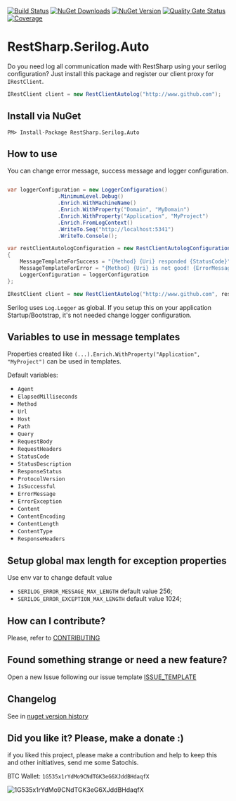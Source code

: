 [![Build Status](https://barradas.visualstudio.com/Contributions/_apis/build/status/NugetPackage/RestSharp%20Serilog%20Auto?branchName=develop)](https://barradas.visualstudio.com/Contributions/_build/latest?definitionId=14&branchName=master)
[![NuGet Downloads](https://img.shields.io/nuget/dt/RestSharp.Serilog.Auto.svg)](https://www.nuget.org/packages/RestSharp.Serilog.Auto/)
[![NuGet Version](https://img.shields.io/nuget/v/RestSharp.Serilog.Auto.svg)](https://www.nuget.org/packages/RestSharp.Serilog.Auto/)
[![Quality Gate Status](https://sonarcloud.io/api/project_badges/measure?project=ThiagoBarradas_restsharp-serilog-auto&metric=alert_status)](https://sonarcloud.io/dashboard?id=ThiagoBarradas_restsharp-serilog-auto)
[![Coverage](https://sonarcloud.io/api/project_badges/measure?project=ThiagoBarradas_restsharp-serilog-auto&metric=coverage)](https://sonarcloud.io/dashboard?id=ThiagoBarradas_restsharp-serilog-auto)

# RestSharp.Serilog.Auto

Do you need log all communication made with RestSharp using your serilog configuration? Just install this package and register our client proxy for `IRestClient`.

```c#
IRestClient client = new RestClientAutolog("http://www.github.com");
```

## Install via NuGet

```
PM> Install-Package RestSharp.Serilog.Auto
```

## How to use

You can change error message, success message and logger configuration. 

```c#

var loggerConfiguration = new LoggerConfiguration()
                .MinimumLevel.Debug()
                .Enrich.WithMachineName()
                .Enrich.WithProperty("Domain", "MyDomain")
                .Enrich.WithProperty("Application", "MyProject")
                .Enrich.FromLogContext()
                .WriteTo.Seq("http://localhost:5341")
                .WriteTo.Console();

var restClientAutologConfiguration = new RestClientAutologConfiguration()
{
    MessageTemplateForSuccess = "{Method} {Uri} responded {StatusCode}", 
    MessageTemplateForError = "{Method} {Uri} is not good! {ErrorMessage}", 
    LoggerConfiguration = loggerConfiguration
};

IRestClient client = new RestClientAutolog("http://www.github.com", restClientAutologConfiguration);
```

Serilog uses `Log.Logger` as global. If you setup this on your application Startup/Bootstrap, it's not needed change logger configuration.

## Variables to use in message templates

Properties created like `(...).Enrich.WithProperty("Application", "MyProject")` can be used in templates.

Default variables:

* `Agent`
* `ElapsedMilliseconds`
* `Method`
* `Url`
* `Host`
* `Path`
* `Query`
* `RequestBody`
* `RequestHeaders`
* `StatusCode`
* `StatusDescription`
* `ResponseStatus`
* `ProtocolVersion`
* `IsSuccessful`
* `ErrorMessage`
* `ErrorException`
* `Content`
* `ContentEncoding`
* `ContentLength`
* `ContentType`
* `ResponseHeaders`

## Setup global max length for exception properties

Use env var to change default value

- `SERILOG_ERROR_MESSAGE_MAX_LENGTH` default value 256;
- `SERILOG_ERROR_EXCEPTION_MAX_LENGTH` default value 1024;

## How can I contribute?
Please, refer to [CONTRIBUTING](.github/CONTRIBUTING.md)

## Found something strange or need a new feature?
Open a new Issue following our issue template [ISSUE_TEMPLATE](.github/ISSUE_TEMPLATE.md)

## Changelog
See in [nuget version history](https://www.nuget.org/packages/RestSharp.Serilog.Auto)

## Did you like it? Please, make a donate :)

if you liked this project, please make a contribution and help to keep this and other initiatives, send me some Satochis.

BTC Wallet: `1G535x1rYdMo9CNdTGK3eG6XJddBHdaqfX`

![1G535x1rYdMo9CNdTGK3eG6XJddBHdaqfX](https://i.imgur.com/mN7ueoE.png)
